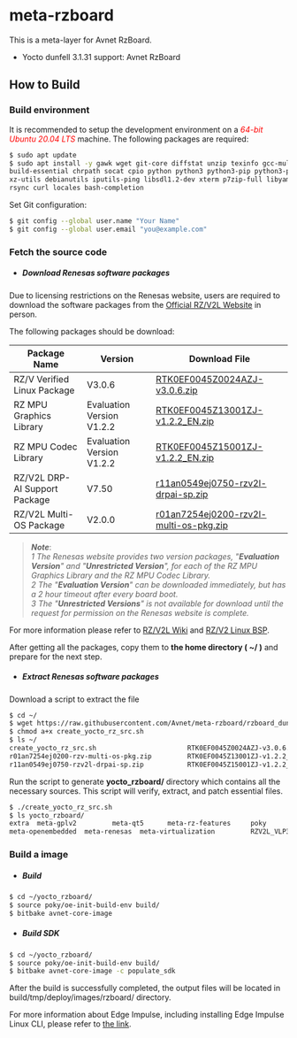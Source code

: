 # meta-rzboard

This is a meta-layer for Avnet RzBoard.

- Yocto dunfell 3.1.31 support:  Avnet RzBoard


## How to Build


### Build environment

It is recommended to setup the development environment on a *<font color=red>64-bit Ubuntu 20.04 LTS</font>* machine.
The following packages are required:

```bash
$ sudo apt update
$ sudo apt install -y gawk wget git-core diffstat unzip texinfo gcc-multilib \
build-essential chrpath socat cpio python python3 python3-pip python3-pexpect \
xz-utils debianutils iputils-ping libsdl1.2-dev xterm p7zip-full libyaml-dev \
rsync curl locales bash-completion
```

Set Git configuration:

```bash
$ git config --global user.name "Your Name"
$ git config --global user.email "you@example.com"
```


### Fetch the source code

* ##### **Download Renesas software packages**

Due to licensing restrictions on the Renesas website, users are required to download the software packages from the [Official RZ/V2L Website](https://www.renesas.com/us/en/products/microcontrollers-microprocessors/rz-mpus/rzv2l-general-purpose-microprocessor-equipped-renesas-original-ai-accelerator-drp-ai-12ghz-dual) in person.

The following packages should be download:

| Package Name                  | Version                    | Download File                               |
| ----------------------------- | -------------------------- | ------------------------------------------- |
| RZ/V Verified Linux Package   | V3.0.6            | [RTK0EF0045Z0024AZJ-v3.0.6.zip](https://www.renesas.com/en/document/swo/rzv-verified-linux-package-v306rtk0ef0045z0024azj-v306zip?r=1628526) |
| RZ MPU Graphics Library       | Evaluation Version V1.2.2 | [RTK0EF0045Z13001ZJ-v1.2.2_EN.zip](https://www.renesas.com/us/en/document/swo/rz-mpu-graphics-library-evaluation-version-v122-rzg2l-rzg2lc-and-rzv2l-rtk0ef0045z13001zj-v122xxzip?language=en&r=1843541) |
| RZ MPU Codec Library          | Evaluation Version V1.2.2 | [RTK0EF0045Z15001ZJ-v1.2.2_EN.zip](https://www.renesas.com/us/en/document/swo/rz-mpu-video-codec-library-evaluation-version-v122-rzg2l-and-rzv2l-rtk0ef0045z15001zj-v122xxzip?language=en&r=1844066) |
| RZ/V2L DRP-AI Support Package | V7.50                     | [r11an0549ej0750-rzv2l-drpai-sp.zip](https://www.renesas.com/en/document/sws/rzv2l-drp-ai-support-package-version-750?r=1558356) |
| RZ/V2L Multi-OS Package       | V2.0.0                   | [r01an7254ej0200-rzv2l-multi-os-pkg.zip](https://www.renesas.com/en/document/sws/rzv-multi-os-package-v210?r=1570181) |

> ***Note***:   
> *1  The Renesas website provides two version packages, "**Evaluation Version**" and "**Unrestricted Version**", for each of the RZ MPU Graphics Library and the RZ MPU Codec Library.*  
> *2  The "**Evaluation Version**" can be downloaded immediately, but has a 2 hour timeout after every board boot.*   
> *3  The "**Unrestricted Versions**"  is not available for download until the request for permission on the Renesas website is complete.*


For more information please refer to [RZ/V2L Wiki](https://renesas.info/wiki/RZ-V/RZ-V2L_SMARC) and [RZ/V2 Linux BSP](https://renesas.info/wiki/RZ-G/RZ-G2_BSP).



After getting all the packages, copy them to **the home directory ( ~/ )** and prepare for the next step.

* ##### **Extract Renesas software packages**

Download a script to extract the file
```bash
$ cd ~/
$ wget https://raw.githubusercontent.com/Avnet/meta-rzboard/rzboard_dunfell_5.10.201/tools/create_yocto_rz_src.sh
$ chmod a+x create_yocto_rz_src.sh
$ ls ~/
create_yocto_rz_src.sh                       RTK0EF0045Z0024AZJ-v3.0.6.zip
r01an7254ej0200-rzv-multi-os-pkg.zip         RTK0EF0045Z13001ZJ-v1.2.2_EN.zip
r11an0549ej0750-rzv2l-drpai-sp.zip           RTK0EF0045Z15001ZJ-v1.2.2_EN.zip

```
Run the script to generate **yocto_rzboard/** directory which contains all the necessary sources. This script will verify, extract, and patch essential files.
```bash
$ ./create_yocto_rz_src.sh
$ ls yocto_rzboard/
extra  meta-gplv2         meta-qt5      meta-rz-features     poky
meta-openembedded  meta-renesas  meta-virtualization         RZV2L_VLP306_switch_to_nodejs_18.17.1.patch
```

### Build a image

*  ##### **Build**
```bash
$ cd ~/yocto_rzboard/
$ source poky/oe-init-build-env build/
$ bitbake avnet-core-image
```

*  ##### **Build SDK**
```bash
$ cd ~/yocto_rzboard/
$ source poky/oe-init-build-env build/
$ bitbake avnet-core-image -c populate_sdk
```

After the build is successfully completed, the output files will be located in build/tmp/deploy/images/rzboard/ directory.

For more information about Edge Impulse, including installing Edge Impulse Linux CLI, please refer to [the link](https://docs.edgeimpulse.com/docs/development-platforms/officially-supported-cpu-gpu-targets/renesas-rz-v2l).

